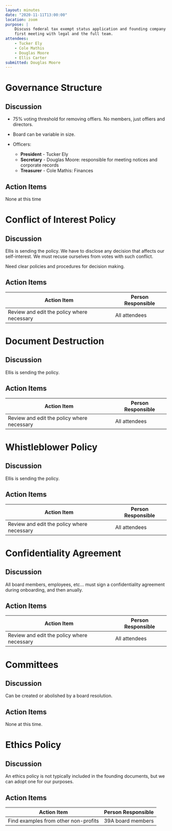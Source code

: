 ```yaml
---
layout: minutes
date: "2020-11-11T13:00:00"
location: zoom
purpose: |
    Discuss federal tax exempt status application and founding company documents. This is the
    first meeting with legal and the full team.
attendees:
    - Tucker Ely
    - Cole Mathis
    - Douglas Moore
    - Ellis Carter
submitted: Douglas Moore
---
```


# Governance Structure

## Discussion

* 75% voting threshold for removing offiers. No members, just offiers and directors.

* Board can be variable in size.

* Officers:
    * **President** - Tucker Ely
    * **Secretary** - Douglas Moore: responsible for meeting notices and corporate records
    * **Treasurer** - Cole Mathis: Finances

## Action Items

None at this time

# Conflict of Interest Policy

## Discussion

Ellis is sending the policy. We have to disclose any decision that affects our self-interest. We must recuse ourselves from votes with such conflict.

Need clear policies and procedures for decision making.

## Action Items

| Action Item                                | Person Responsible |
|--------------------------------------------|--------------------|
| Review and edit the policy where necessary | All attendees      |

# Document Destruction

## Discussion

Ellis is sending the policy.

## Action Items

| Action Item                                | Person Responsible |
|--------------------------------------------|--------------------|
| Review and edit the policy where necessary | All attendees      |

# Whistleblower Policy

## Discussion

Ellis is sending the policy.

## Action Items

| Action Item                                | Person Responsible |
|--------------------------------------------|--------------------|
| Review and edit the policy where necessary | All attendees      |

# Confidentiality Agreement

## Discussion

All board members, employees, etc... must sign a confidentiality agreement during onboarding, and then anually.

## Action Items

| Action Item                                | Person Responsible |
|--------------------------------------------|--------------------|
| Review and edit the policy where necessary | All attendees      |

# Committees

## Discussion

Can be created or abolished by a board resolution.

## Action Items

None at this time.

# Ethics Policy

## Discussion

An ethics policy is not typically included in the founding documents, but we can adopt one for our purposes.

## Action Items

| Action Item                          | Person Responsible |
|--------------------------------------|--------------------|
| Find examples from other non-profits | 39A board members  |
